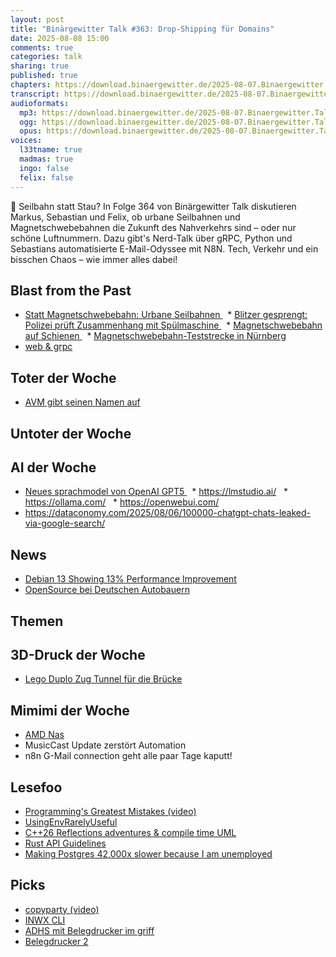 ```yaml
---
layout: post
title: "Binärgewitter Talk #363: Drop-Shipping für Domains"
date: 2025-08-08 15:00
comments: true
categories: talk
sharing: true
published: true
chapters: https://download.binaergewitter.de/2025-08-07.Binaergewitter.Talk.364.mp3.chapters.txt
transcript: https://download.binaergewitter.de/2025-08-07.Binaergewitter.Talk.364.mp3-speech.json
audioformats:
  mp3: https://download.binaergewitter.de/2025-08-07.Binaergewitter.Talk.364.mp3
  ogg: https://download.binaergewitter.de/2025-08-07.Binaergewitter.Talk.364.ogg
  opus: https://download.binaergewitter.de/2025-08-07.Binaergewitter.Talk.364.opus
voices:
  l33tname: true
  madmas: true
  ingo: false
  felix: false
---
```

🚡 Seilbahn statt Stau? In Folge 364 von Binärgewitter Talk diskutieren Markus, Sebastian und Felix, ob urbane Seilbahnen und Magnetschwebebahnen die Zukunft des Nahverkehrs sind – oder nur schöne Luftnummern. Dazu gibt's Nerd-Talk über gRPC, Python und Sebastians automatisierte E-Mail-Odyssee mit N8N. Tech, Verkehr und ein bisschen Chaos – wie immer alles dabei!

 ## Blast from the Past
 -  [Statt Magnetschwebebahn: Urbane Seilbahnen ]( <https://social.cologne/@gutklimafreunde/114974600069280606> )
   *  [Blitzer gesprengt: Polizei prüft Zusammenhang mit Spülmaschine ]( <https://www.ndr.de/nachrichten/niedersachsen/lueneburg_heide_unterelbe/blitzer-an-b3-gesprengt-polizei-prueft-zusammenhang-mit-spuelmaschine,sprengung-112.html> )
   *  [Magnetschwebebahn auf Schienen ](<https://www.youtube.com/watch?v=DGG9YH1XOYI>)
   *  [Magnetschwebebahn-Teststrecke in Nürnberg ](<https://www.youtube.com/watch?v=wnCaFTPyxNQ>)
 -  [web & grpc ]( <https://blog.binaergewitter.de/2025/07/26/binaergewitter-talk-number-363-domains#isso-2643> )
 ## Toter der Woche
 -  [AVM gibt seinen Namen auf ]( <https://www.heise.de/news/AVM-gibt-seinen-Namen-auf-10509753.html> )
 ## Untoter der Woche
 ## AI der Woche
 -  [Neues sprachmodel von OpenAI GPT5 ](<https://www.heise.de/news/GPT-5-OpenAI-veroeffentlicht-neues-Sprachmodell-fuer-ChatGPT-10513244.html>)
   * <https://lmstudio.ai/>
   * <https://ollama.com/>
   * <https://openwebui.com/>
 - <https://dataconomy.com/2025/08/06/100000-chatgpt-chats-leaked-via-google-search/>
 ## News
 -  [Debian 13 Showing 13% Performance Improvement ](<https://www.phoronix.com/review/debian-13-benchmarks>)
 -  [OpenSource bei Deutschen Autobauern ]( <https://www.heise.de/news/Autonomes-Fahren-Co-Deutsche-Autobauer-treiben-Open-Source-Einsatz-voran-10510857.html> )
 ## Themen
 ## 3D-Druck der Woche
 -  [Lego Duplo Zug Tunnel für die Brücke ](<https://makerworld.com/de/models/1302698-tunnel-duplo-train#profileId-1335371>)
 ## Mimimi der Woche
 -  [AMD Nas ]( <https://l33tsource.com/blog/2024/08/15/self-build-amd-ryzen-nas/> )
 - MusicCast Update zerstört Automation
 - n8n G-Mail connection geht alle paar Tage kaputt!
 ## Lesefoo
 -  [Programming's Greatest Mistakes (video) ]( <https://www.youtube.com/watch?v=Y9clBHENy4Q> )
 -  [UsingEnvRarelyUseful ]( <https://utcc.utoronto.ca/~cks/space/blog/unix/UsingEnvRarelyUseful> )
 -  [C++26 Reflections adventures & compile time UML ]( <https://www.reachablecode.com/2025/07/31/c26-reflections-adventures-compile-time-uml/> )
 -  [Rust API Guidelines ]( <https://rust-lang.github.io/api-guidelines/> )
 -  [Making Postgres 42,000x slower because I am unemployed ]( <https://byteofdev.com/posts/making-postgres-slow/> )
 ## Picks
 -  [copyparty (video) ]( <https://www.youtube.com/watch?v=15_-hgsX2V0> )
 -  [INWX CLI ]( <https://github.com/fliiiix/inwx-cli> )
 -  [ADHS mit Belegdrucker im griff ](<https://www.youtube.com/watch?v=xg45b8UXoZI>)
 -  [Belegdrucker 2 ](<https://www.youtube.com/watch?v=JOlX4iSBhp8>)
